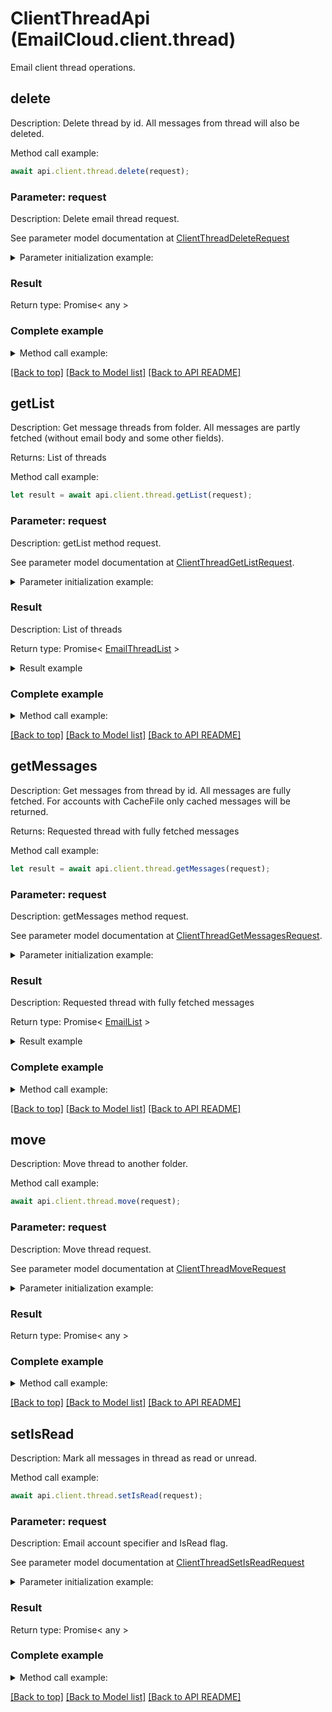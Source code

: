 # ClientThreadApi (EmailCloud.client.thread)

Email client thread operations.

<a name="delete"></a>
## **delete**

Description: Delete thread by id. All messages from thread will also be deleted.             

Method call example:
```typescript
await api.client.thread.delete(request);
```

### Parameter: request

Description: Delete email thread request.

See parameter model documentation at [ClientThreadDeleteRequest](ClientThreadDeleteRequest.md)

<details>
    <summary>Parameter initialization example:</summary>
    
```typescript
let request = Models.clientThreadDeleteRequest()
    .folder('INBOX/SubFolder')
    .threadId('5')
    .accountLocation(Models.storageFileLocation()
        .fileName('email.account')
        .storage('First Storage')
        .folderPath('file/location/folder/on/storage')
        .build())
    .build();
```

</details>

### Result

Return type: Promise< any >

### Complete example

<details>
    <summary>Method call example:</summary>

```typescript
const api = new EmailCloud(clientSecret, clientId);

// Prepare parameters:
let request = Models.clientThreadDeleteRequest()
    .folder('INBOX/SubFolder')
    .threadId('5')
    .accountLocation(Models.storageFileLocation()
        .fileName('email.account')
        .storage('First Storage')
        .folderPath('file/location/folder/on/storage')
        .build())
    .build();

// Call method:
await api.client.thread.delete(request);
```

</details>

[[Back to top]](#) [[Back to Model list]](Models.md) [[Back to API README]](README.md)

<a name="getList"></a>
## **getList**

Description: Get message threads from folder. All messages are partly fetched (without email body and some other fields).             

Returns: List of threads

Method call example:
```typescript
let result = await api.client.thread.getList(request);
```

### Parameter: request

Description: getList method request.

See parameter model documentation at [ClientThreadGetListRequest](ClientThreadGetListRequest.md).

<details>
    <summary>Parameter initialization example:</summary>
    
```typescript
let request = Models.ClientThreadGetListRequest()
    .folder('INBOX/SubFolder')
    .account('email.account')
    .storage('First Storage')
    .accountStorageFolder('email/account/location/on/storage')
    .build();
```

</details>

### Result

Description: List of threads

Return type: Promise< [EmailThreadList](EmailThreadList.md) >

<details>
    <summary>Result example</summary>

```typescript
let result = Models.emailThreadList()
    .value([
        Models.emailThread()
            .id('123')
            .subject('Some email subject')
            .messages([
                Models.emailDto()
                    .date(new Date())
                    .from(Models.mailAddress()
                        .address('from@aspose.com')
                        .build())
                    .messageId('1')
                    .subject('Some email subject')
                    .to([
                        Models.mailAddress()
                            .address('to@aspose.com')
                            .build()])
                    .build(),
                Models.emailDto()
                    .date(new Date())
                    .from(Models.mailAddress()
                        .address('from@aspose.com')
                        .build())
                    .messageId('3')
                    .subject('Re: Some email subject')
                    .to([
                        Models.mailAddress()
                            .address('to@aspose.com')
                            .build()])
                    .build()])
            .build()])
    .build();
```

</details>


### Complete example

<details>
    <summary>Method call example:</summary>

```typescript
const api = new EmailCloud(clientSecret, clientId);

// Prepare parameters:
let request = Models.ClientThreadGetListRequest()
    .folder('INBOX/SubFolder')
    .account('email.account')
    .storage('First Storage')
    .accountStorageFolder('email/account/location/on/storage')
    .build();

// Call method:
let result = await api.client.thread.getList(request);

// Result example:
result = Models.emailThreadList()
    .value([
        Models.emailThread()
            .id('123')
            .subject('Some email subject')
            .messages([
                Models.emailDto()
                    .date(new Date())
                    .from(Models.mailAddress()
                        .address('from@aspose.com')
                        .build())
                    .messageId('1')
                    .subject('Some email subject')
                    .to([
                        Models.mailAddress()
                            .address('to@aspose.com')
                            .build()])
                    .build(),
                Models.emailDto()
                    .date(new Date())
                    .from(Models.mailAddress()
                        .address('from@aspose.com')
                        .build())
                    .messageId('3')
                    .subject('Re: Some email subject')
                    .to([
                        Models.mailAddress()
                            .address('to@aspose.com')
                            .build()])
                    .build()])
            .build()])
    .build();
```

</details>

[[Back to top]](#) [[Back to Model list]](Models.md) [[Back to API README]](README.md)

<a name="getMessages"></a>
## **getMessages**

Description: Get messages from thread by id. All messages are fully fetched. For accounts with CacheFile only cached messages will be returned.             

Returns: Requested thread with fully fetched messages

Method call example:
```typescript
let result = await api.client.thread.getMessages(request);
```

### Parameter: request

Description: getMessages method request.

See parameter model documentation at [ClientThreadGetMessagesRequest](ClientThreadGetMessagesRequest.md).

<details>
    <summary>Parameter initialization example:</summary>
    
```typescript
let request = Models.ClientThreadGetMessagesRequest()
    .threadId('5')
    .account('email.account')
    .folder('INBOX')
    .storage('First Storage')
    .accountStorageFolder('email/account/location/on/storage')
    .build();
```

</details>

### Result

Description: Requested thread with fully fetched messages

Return type: Promise< [EmailList](EmailList.md) >

<details>
    <summary>Result example</summary>

```typescript
let result = ;
```

</details>


### Complete example

<details>
    <summary>Method call example:</summary>

```typescript
const api = new EmailCloud(clientSecret, clientId);

// Prepare parameters:
let request = Models.ClientThreadGetMessagesRequest()
    .threadId('5')
    .account('email.account')
    .folder('INBOX')
    .storage('First Storage')
    .accountStorageFolder('email/account/location/on/storage')
    .build();

// Call method:
let result = await api.client.thread.getMessages(request);

// Result example:
result = ;
```

</details>

[[Back to top]](#) [[Back to Model list]](Models.md) [[Back to API README]](README.md)

<a name="move"></a>
## **move**

Description: Move thread to another folder.             

Method call example:
```typescript
await api.client.thread.move(request);
```

### Parameter: request

Description: Move thread request.

See parameter model documentation at [ClientThreadMoveRequest](ClientThreadMoveRequest.md)

<details>
    <summary>Parameter initialization example:</summary>
    
```typescript
let request = Models.clientThreadMoveRequest()
    .destinationFolder('INBOX/SubFolder')
    .threadId('5')
    .accountLocation(Models.storageFileLocation()
        .fileName('email.account')
        .storage('First Storage')
        .folderPath('file/location/folder/on/storage')
        .build())
    .build();
```

</details>

### Result

Return type: Promise< any >

### Complete example

<details>
    <summary>Method call example:</summary>

```typescript
const api = new EmailCloud(clientSecret, clientId);

// Prepare parameters:
let request = Models.clientThreadMoveRequest()
    .destinationFolder('INBOX/SubFolder')
    .threadId('5')
    .accountLocation(Models.storageFileLocation()
        .fileName('email.account')
        .storage('First Storage')
        .folderPath('file/location/folder/on/storage')
        .build())
    .build();

// Call method:
await api.client.thread.move(request);
```

</details>

[[Back to top]](#) [[Back to Model list]](Models.md) [[Back to API README]](README.md)

<a name="setIsRead"></a>
## **setIsRead**

Description: Mark all messages in thread as read or unread.             

Method call example:
```typescript
await api.client.thread.setIsRead(request);
```

### Parameter: request

Description: Email account specifier and IsRead flag.

See parameter model documentation at [ClientThreadSetIsReadRequest](ClientThreadSetIsReadRequest.md)

<details>
    <summary>Parameter initialization example:</summary>
    
```typescript
let request = Models.clientThreadSetIsReadRequest()
    .isRead(true)
    .folder('INBOX')
    .threadId('5')
    .accountLocation(Models.storageFileLocation()
        .fileName('email.account')
        .storage('First Storage')
        .folderPath('file/location/folder/on/storage')
        .build())
    .build();
```

</details>

### Result

Return type: Promise< any >

### Complete example

<details>
    <summary>Method call example:</summary>

```typescript
const api = new EmailCloud(clientSecret, clientId);

// Prepare parameters:
let request = Models.clientThreadSetIsReadRequest()
    .isRead(true)
    .folder('INBOX')
    .threadId('5')
    .accountLocation(Models.storageFileLocation()
        .fileName('email.account')
        .storage('First Storage')
        .folderPath('file/location/folder/on/storage')
        .build())
    .build();

// Call method:
await api.client.thread.setIsRead(request);
```

</details>

[[Back to top]](#) [[Back to Model list]](Models.md) [[Back to API README]](README.md)

